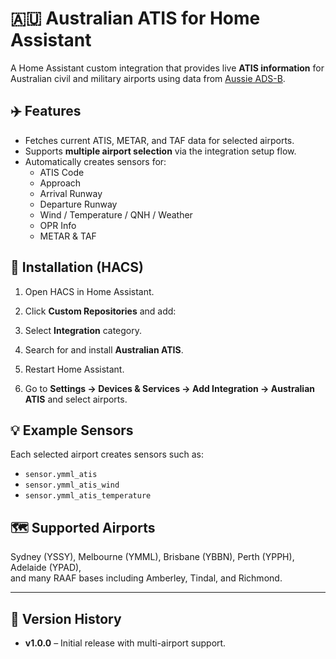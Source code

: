 # 🇦🇺 Australian ATIS for Home Assistant

A Home Assistant custom integration that provides live **ATIS information** for Australian civil and military airports using data from [Aussie ADS-B](http://aussieadsb.com).

## ✈️ Features
- Fetches current ATIS, METAR, and TAF data for selected airports.
- Supports **multiple airport selection** via the integration setup flow.
- Automatically creates sensors for:
  - ATIS Code
  - Approach
  - Arrival Runway
  - Departure Runway
  - Wind / Temperature / QNH / Weather
  - OPR Info
  - METAR & TAF

## 🧰 Installation (HACS)
1. Open HACS in Home Assistant.
2. Click **Custom Repositories** and add:

3. Select **Integration** category.
4. Search for and install **Australian ATIS**.
5. Restart Home Assistant.
6. Go to **Settings → Devices & Services → Add Integration → Australian ATIS** and select airports.

## 💡 Example Sensors
Each selected airport creates sensors such as:
- `sensor.ymml_atis`
- `sensor.ymml_atis_wind`
- `sensor.ymml_atis_temperature`

## 🗺 Supported Airports
Sydney (YSSY), Melbourne (YMML), Brisbane (YBBN), Perth (YPPH), Adelaide (YPAD),  
and many RAAF bases including Amberley, Tindal, and Richmond.

---

## 🔖 Version History
- **v1.0.0** – Initial release with multi-airport support.
